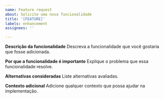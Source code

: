 ```yaml
---
name: Feature request
about: Solicite uma nova funcionalidade
title: '[FEATURE]'
labels: enhancement
assignees: ''

---
```


**Descrição da funcionalidade**
Descreva a funcionalidade que você gostaria que fosse adicionada.

**Por que a funcionalidade é importante**
Explique o problema que essa funcionalidade resolve.

**Alternativas consideradas**
Liste alternativas avaliadas.

**Contexto adicional**
Adicione qualquer contexto que possa ajudar na implementação.
